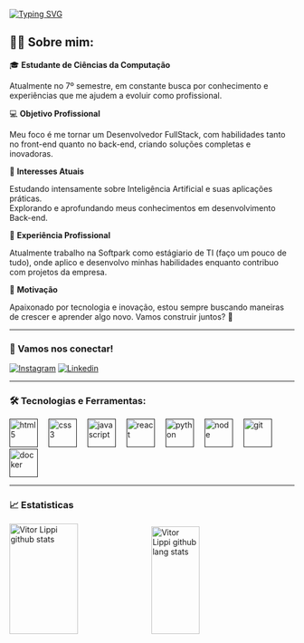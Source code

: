 [![Typing SVG](https://readme-typing-svg.herokuapp.com/?color=ff79c6&size=35&Left=true&vLeft=true&width=1000&lines=Hello+world,+meu+nome+é+Vitor+Lippi;Seja+bem-vindo!+:%29)](https://git.io/typing-svg)

## 👨‍💻 Sobre mim:
🎓 **Estudante de Ciências da Computação**
  
Atualmente no 7º semestre, em constante busca por conhecimento e experiências que me ajudem a evoluir como profissional.

💻 **Objetivo Profissional**

Meu foco é me tornar um Desenvolvedor FullStack, com habilidades tanto no front-end quanto no back-end, criando soluções completas e inovadoras.

🤖 **Interesses Atuais**

Estudando intensamente sobre Inteligência Artificial e suas aplicações práticas. <br>
Explorando e aprofundando meus conhecimentos em desenvolvimento Back-end.

💼 **Experiência Profissional**

Atualmente trabalho na Softpark como estágiario de TI (faço um pouco de tudo), onde aplico e desenvolvo minhas habilidades enquanto contribuo com projetos da empresa.

🌟 **Motivação**

Apaixonado por tecnologia e inovação, estou sempre buscando maneiras de crescer e aprender algo novo. Vamos construir juntos? 🚀

---

### 📱 Vamos nos conectar! 
[![Instagram](https://img.shields.io/badge/Instagram-E4405F?style=for-the-badge&logo=instagram&logoColor=white)](https://www.instagram.com/_vlippi/)
[![Linkedin](https://img.shields.io/badge/LinkedIn-0077B5?style=for-the-badge&logo=linkedin&logoColor=white)](https://www.linkedin.com/in/vitorlippi/)

---

### 🛠️ Tecnologias e Ferramentas:

<div align="left">    
  <a href="" title="HTML5"><img height="50" src="https://cdn.jsdelivr.net/gh/devicons/devicon@latest/icons/html5/html5-original.svg" alt="html5" style="margin-right: 15px;"></a>
  <a href="" title="CSS3"><img height="50" src="https://cdn.jsdelivr.net/gh/devicons/devicon@latest/icons/css3/css3-original.svg" alt="css3" style="margin-right: 15px;"></a>
  <a href="" title="Javascript"><img height="50" src="https://cdn.jsdelivr.net/gh/devicons/devicon@latest/icons/javascript/javascript-original.svg" alt="javascript" style="margin-right: 15px;"></a>
  <a href="" title="React"><img height="50" src="https://cdn.jsdelivr.net/gh/devicons/devicon@latest/icons/react/react-original.svg" alt="react" style="margin-right: 15px;"></a>
  <a href="" title="Python"><img height="50" src="https://cdn.jsdelivr.net/gh/devicons/devicon@latest/icons/python/python-original.svg" alt="python" style="margin-right: 15px;"></a>
  <a href="" title="Node.js"><img height="50" src="https://cdn.jsdelivr.net/gh/devicons/devicon@latest/icons/nodejs/nodejs-original.svg" alt="node" style="margin-right: 15px;"></a>
  <a href="" title="Git"><img height="50" src="https://cdn.jsdelivr.net/gh/devicons/devicon@latest/icons/git/git-original.svg" alt="git" style="margin-right: 15px;"></a>
  <a href="" title="Docker"><img height="50" src="https://cdn.jsdelivr.net/gh/devicons/devicon@latest/icons/docker/docker-plain.svg" alt="docker" style="margin-right: 15px;"></a>
</div>

---

### 📈 Estatisticas 
<div align="left">  
  <img width="49%x" height="195px" src="https://github-readme-stats.vercel.app/api?username=vilippi&theme=dracula" alt="Vitor Lippi github stats"/> 
  <img width="41%" height="190px" src="https://github-readme-stats.vercel.app/api/top-langs/?username=vilippi&layout=donut&theme=dracula&hide-border=true" alt="Vitor Lippi github lang stats"/>
</div>


<!--
**vilippi/vilippi** is a ✨ _special_ ✨ repository because its `README.md` (this file) appears on your GitHub profile.

Here are some ideas to get you started:

- 🔭 I’m currently working on ...
- 🌱 I’m currently learning ...
- 👯 I’m looking to collaborate on ...
- 🤔 I’m looking for help with ...
- 💬 Ask me about ...
- 📫 How to reach me: ...
- 😄 Pronouns: ...
- ⚡ Fun fact: ...
-->
